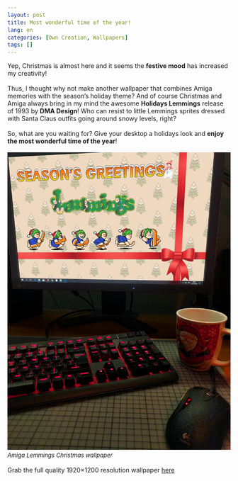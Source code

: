 ```yaml
---
layout: post
title: Most wonderful time of the year!
lang: en
categories: [Own Creation, Wallpapers]
tags: []
---
```

Yep, Christmas is almost here and it seems the **festive mood** has increased my creativity!
<br><br>
Thus, I thought why not make another wallpaper that combines Amiga memories with the season’s holiday theme? And of course Christmas and Amiga always bring in my mind the awesome **Holidays Lemmings** release of 1993 by **DMA Design**! Who can resist to little Lemmings sprites dressed with Santa Claus outfits going around snowy levels, right?
<br><br>
So, what are you waiting for? Give your desktop a holidays look and **enjoy the most wonderful time of the year**!
<br><br>
<img src="\assets\img\post_previews\amiga_lemmings_xmas_wallpapaper.jpg">
<br>
<span style="font-size:small; font-style: italic">Amiga Lemmings Christmas wallpaper</span>
<br><br>
Grab the full quality 1920×1200 resolution wallpaper <a href="\assets\img\amiga-wallpapers\Amiga_Xmas_Seasons_Greetings_Lemmings.png" target="_blank">here</a>